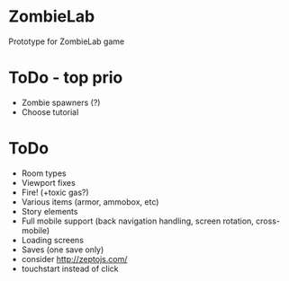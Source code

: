 # ZombieLab
Prototype for ZombieLab game
# ToDo - top prio
- Zombie spawners (?)
- Choose tutorial
# ToDo
- Room types
- Viewport fixes
- Fire! (+toxic gas?)
- Various items (armor, ammobox, etc)
- Story elements
- Full mobile support (back navigation handling, screen rotation, cross-mobile)
- Loading screens
- Saves (one save only)
- consider http://zeptojs.com/
- touchstart instead of click